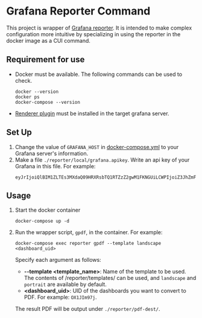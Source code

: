 # Grafana Reporter Command

This project is wrapper of [Grafana reporter](https://github.com/IzakMarais/reporter).
It is intended to make complex configuration more intuitive by specializing in using the reporter in the docker image as a CUI command.

## Requirement for use

- Docker must be available. The following commands can be used to check.

    ```shell
    docker --version
    docker ps
    docker-compose --version
    ```

- [Renderer plugin](https://grafana.com/grafana/plugins/grafana-image-renderer/) must be installed in the target grafana server.
  

## Set Up

1. Change the value of `GRAFANA_HOST` in [docker-compose.yml](./docker-compose.yml) to your Grafana server's information.
2. Make a file `./reporter/local/grafana.apikey`. Write an api key of your Grafana in this file. For example:
    ```plane
    eyJrIjoiQlBIM1ZLTEs3MXdaQ09HRXRsbTQ1RTZzZ2gwM1FKNGUiLCWPIjoiZ3JhZmFuYS1yZXBvc894257d35459aoxfQ==
    ```


## Usage

1. Start the docker container

    ```shell
    docker-compose up -d
    ```

2. Run the wrapper script, `gpdf`, in the container. For example:

    ```shell
    docker-compose exec reporter gpdf --template landscape <dashboard_uid>
    ```

    Specify each argument as follows:

    - **--template <template_name>**: Name of the template to be used. The contents of /reporter/templates/ can be used, and `landscape` and `portrait` are available by default.
    - **<dashboard_uid>**: UID of the dashboards you want to convert to PDF. For example: `OX1JIm97j`.

    The result PDF will be output under `./reporter/pdf-dest/`.
